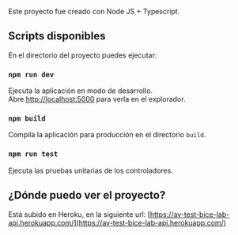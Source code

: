 Este proyecto fue creado con Node JS + Typescript.

## Scripts disponibles

En el directorio del proyecto puedes ejecutar:

### `npm run dev`

Ejecuta la aplicación en modo de desarrollo.<br />
Abre [http://localhost:5000](http://localhost:5000) para verla en el explorador.

### `npm build`

Compila la aplicación para producción en el directorio `build`.<br />

### `npm run test`

Ejecuta las pruebas unitarias de los controladores.<br />

## ¿Dónde puedo ver el proyecto?

Está subido en Heroku, en la siguiente url: [https://av-test-bice-lab-api.herokuapp.com/](https://av-test-bice-lab-api.herokuapp.com/)
